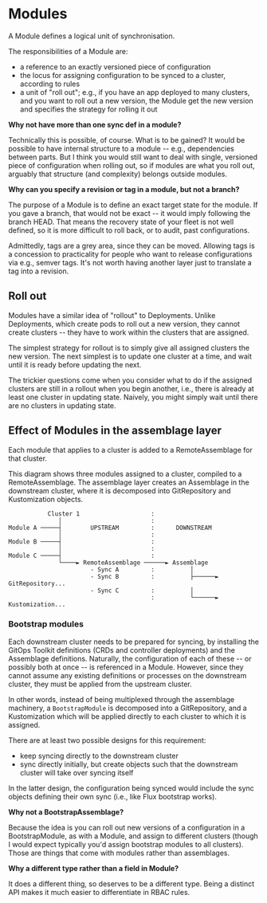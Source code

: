 <!-- -*- fill-column: 100 -*- -->
# Modules

A Module defines a logical unit of synchronisation.

The responsibilities of a Module are:

 - a reference to an exactly versioned piece of configuration
 - the locus for assigning configuration to be synced to a cluster, according to rules
 - a unit of "roll out"; e.g., if you have an app deployed to many clusters, and you want to roll
   out a new version, the Module get the new version and specifies the strategy for rolling it out

**Why not have more than one sync def in a module?**

Technically this is possible, of course. What is to be gained? It would be possible to have internal
structure to a module -- e.g., dependencies between parts. But I think you would still want to deal
with single, versioned piece of configuration when rolling out, so if modules are what you roll out,
arguably that structure (and complexity) belongs outside modules.

**Why can you specify a revision or tag in a module, but not a branch?**

The purpose of a Module is to define an exact target state for the module. If you gave a branch,
that would not be exact -- it would imply following the branch HEAD. That means the recovery state
of your fleet is not well defined, so it is more difficult to roll back, or to audit, past
configurations.

Admittedly, tags are a grey area, since they can be moved. Allowing tags is a concession to
practicality for people who want to release configurations via e.g., semver tags. It's not worth
having another layer just to translate a tag into a revision.

## Roll out

Modules have a similar idea of "rollout" to Deployments. Unlike Deployments, which create pods to
roll out a new version, they cannot create clusters -- they have to work within the clusters that
are assigned.

The simplest strategy for rollout is to simply give all assigned clusters the new version. The next
simplest is to update one cluster at a time, and wait until it is ready before updating the next.

The trickier questions come when you consider what to do if the assigned clusters are still in a
rollout when you begin another, i.e., there is already at least one cluster in updating
state. Naively, you might simply wait until there are no clusters in updating state.

## Effect of Modules in the assemblage layer

Each module that applies to a cluster is added to a RemoteAssemblage for that cluster.

This diagram shows three modules assigned to a cluster, compiled to a RemoteAssemblage. The
assemblage layer creates an Assemblage in the downstream cluster, where it is decomposed into
GitRepository and Kustomization objects.

```
           Cluster 1                    :
              │                         :
Module A ─────┤        UPSTREAM         :      DOWNSTREAM
              │                         :
Module B ─────┤                         :
              │                         :
Module C ─────┤                         :
              └────► RemoteAssemblage ──────► Assemblage
                       - Sync A         :          │
                       - Sync B         :          ├──────► GitRepository...
                       - Sync C         :          │
                                        :          └──────► Kustomization...
```

### Bootstrap modules

Each downstream cluster needs to be prepared for syncing, by installing the GitOps Toolkit
definitions (CRDs and controller deployments) and the Assemblage definitions. Naturally, the
configuration of each of these -- or possibly both at once -- is referenced in a Module. However,
since they cannot assume any existing definitions or processes on the downstream cluster, they must
be applied from the upstream cluster.

In other words, instead of being multiplexed through the assemblage machinery, a `BootstrapModule`
is decomposed into a GitRepository, and a Kustomization which will be applied directly to each
cluster to which it is assigned.

There are at least two possible designs for this requirement:

 - keep syncing directly to the downstream cluster
 - sync directly initially, but create objects such that the downstream cluster will take over
   syncing itself

In the latter design, the configuration being synced would include the sync objects defining their
own sync (i.e., like Flux bootstrap works).

**Why not a BootstrapAssemblage?**

Because the idea is you can roll out new versions of a configuration in a BootstrapModule, as with a
Module, and assign to different clusters (though I would expect typically you'd assign bootstrap
modules to all clusters). Those are things that come with modules rather than assemblages.

**Why a different type rather than a field in Module?**

It does a different thing, so deserves to be a different type. Being a distinct API makes it much
easier to differentiate in RBAC rules.
